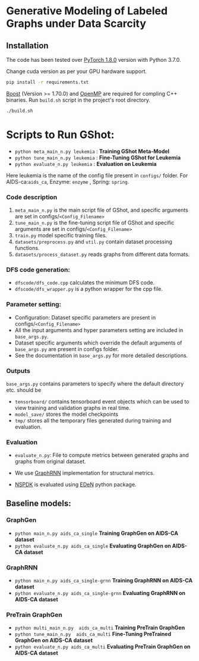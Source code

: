 # Generative Modeling of Labeled Graphs under Data Scarcity


## Installation
The code has been tested over [PyTorch 1.8.0](https://pytorch.org/) version with Python 3.7.0.

Change cuda version as per your GPU hardware support.

```bash
pip install -r requirements.txt
```

[Boost](https://www.boost.org/) (Version >= 1.70.0) and [OpenMP](https://www.openmp.org/) are required for compling C++ binaries. Run `build.sh` script in the project's root directory.

```bash
./build.sh
```

# Scripts to Run GShot:
* `python meta_main_n.py leukemia`   :  **Training GShot Meta-Model** 
* `python tune_main_n.py leukemia`   :  **Fine-Tuning GShot for Leukemia** 
* `python evaluate_n.py leukemia`   :  **Evaluation on Leukemia** 


Here leukemia is the name of the config file present in `configs/` folder.
For AIDS-ca:`aids_ca`, Enzyme: `enzyme` , Spring: `spring`.

### Code description

1. `meta_main_n.py` is the main script file of GShot, and specific arguments are set in configs/`<Config_Filename>`
2. `tune_main_n.py` is the fine-tuning script file of GShot and specific arguments are set in configs/`<Config_Filename>`
3. `train.py` model specific training files.
4. `datasets/preprocess.py` and `util.py` contain dataset processing functions.
5. `datasets/process_dataset.py` reads graphs from different data formats.

### DFS code generation:

- `dfscode/dfs_code.cpp` calculates the minimum DFS code.
- `dfscode/dfs_wrapper.py` is a python wrapper for the cpp file.



### Parameter setting:
- Configuration: Dataset specific parameters are present in configs/`<Config_Filename>`
- All the input arguments and hyper parameters setting are included in `base_args.py`.
- Dataset specific arguments which override the default arguments of `base_args.py` are present in configs folder.
- See the documentation in `base_args.py` for more detailed descriptions.

### Outputs
`base_args.py` contains parameters to specify where the default directory etc. should be

- `tensorboard/` contains tensorboard event objects which can be used to view training and validation graphs in real time.
- `model_save/` stores the model checkpoints
- `tmp/` stores all the temporary files generated during training and evaluation.

### Evaluation

- `evaluate_n.py`:  File to compute metrics between generated graphs and graphs from original dataset.

- We use [GraphRNN](https://github.com/snap-stanford/GraphRNN) implementation for structural metrics.
- [NSPDK](https://dtai.cs.kuleuven.be/software/nspdk) is evaluated using [EDeN](https://github.com/fabriziocosta/EDeN) python package.



## Baseline models:

### GraphGen 
- `python main_n.py aids_ca_single`  **Training GraphGen on AIDS-CA dataset** 
- `python evaluate_n.py aids_ca_single`  **Evaluating GraphGen on AIDS-CA dataset** 


### GraphRNN
- `python main_n.py aids_ca_single-grnn`  **Training GraphRNN on AIDS-CA dataset** 
- `python evaluate_n.py aids_ca_single-grnn`  **Evaluating GraphRNN on AIDS-CA dataset** 


### PreTrain GraphGen
- `python multi_main_n.py  aids_ca_multi`  **Training PreTrain GraphGen** 
- `python tune_main_n.py  aids_ca_multi`  **Fine-Tuning PreTrained GraphGen on AIDS-CA dataset** 
- `python evaluate_n.py aids_ca_multi`  **Evaluating  PreTrain GraphGen on AIDS-CA dataset** 





